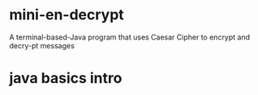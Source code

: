 # mini-en-decrypt
A terminal-based-Java program that uses Caesar Cipher to encrypt and decry-pt  messages 
# java basics intro
